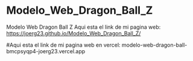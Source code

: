 # Modelo_Web_Dragon_Ball_Z
Modelo Web Dragon Ball Z
Aqui esta el link de mi pagina web: https://joerg23.github.io/Modelo_Web_Dragon_Ball_Z/

#Aqui esta el link de mi pagina web en vercel: modelo-web-dragon-ball-bmcpsyqp4-joerg23.vercel.app
